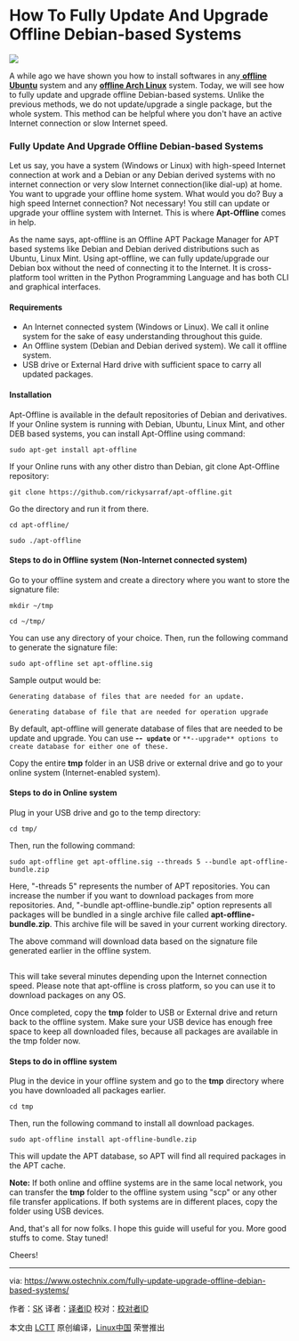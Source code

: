 How To Fully Update And Upgrade Offline Debian-based Systems
======
![](https://www.ostechnix.com/wp-content/uploads/2017/11/Upgrade-Offline-Debian-based-Systems-2-720x340.png)

A while ago we have shown you how to install softwares in any[ **offline Ubuntu**][1] system and any [**offline Arch Linux**][2] system. Today, we will see how to fully update and upgrade offline Debian-based systems. Unlike the previous methods, we do not update/upgrade a single package, but the whole system. This method can be helpful where you don't have an active Internet connection or slow Internet speed.

### Fully Update And Upgrade Offline Debian-based Systems

Let us say, you have a system (Windows or Linux) with high-speed Internet connection at work and a Debian or any Debian derived systems with no internet connection or very slow Internet connection(like dial-up) at home. You want to upgrade your offline home system. What would you do? Buy a high speed Internet connection? Not necessary! You still can update or upgrade your offline system with Internet. This is where **Apt-Offline** comes in help.

As the name says, apt-offline is an Offline APT Package Manager for APT based systems like Debian and Debian derived distributions such as Ubuntu, Linux Mint. Using apt-offline, we can fully update/upgrade our Debian box without the need of connecting it to the Internet. It is cross-platform tool written in the Python Programming Language and has both CLI and graphical interfaces.

#### Requirements

  * An Internet connected system (Windows or Linux). We call it online system for the sake of easy understanding throughout this guide.
  * An Offline system (Debian and Debian derived system). We call it offline system.
  * USB drive or External Hard drive with sufficient space to carry all updated packages.



#### Installation

Apt-Offline is available in the default repositories of Debian and derivatives. If your Online system is running with Debian, Ubuntu, Linux Mint, and other DEB based systems, you can install Apt-Offline using command:
```
sudo apt-get install apt-offline
```

If your Online runs with any other distro than Debian, git clone Apt-Offline repository:
```
git clone https://github.com/rickysarraf/apt-offline.git
```

Go the directory and run it from there.
```
cd apt-offline/
```
```
sudo ./apt-offline
```

#### Steps to do in Offline system (Non-Internet connected system)

Go to your offline system and create a directory where you want to store the signature file:
```
mkdir ~/tmp
```
```
cd ~/tmp/
```

You can use any directory of your choice. Then, run the following command to generate the signature file:
```
sudo apt-offline set apt-offline.sig
```

Sample output would be:
```
Generating database of files that are needed for an update.

Generating database of file that are needed for operation upgrade
```

By default, apt-offline will generate database of files that are needed to be update and upgrade. You can use **--` update`** or `**--upgrade** options to create database for either one of these.`

Copy the entire **tmp** folder in an USB drive or external drive and go to your online system (Internet-enabled system).

#### Steps to do in Online system

Plug in your USB drive and go to the temp directory:
```
cd tmp/
```

Then, run the following command:
```
sudo apt-offline get apt-offline.sig --threads 5 --bundle apt-offline-bundle.zip
```

Here, "-threads 5" represents the number of APT repositories. You can increase the number if you want to download packages from more repositories. And, "-bundle apt-offline-bundle.zip" option represents all packages will be bundled in a single archive file called **apt-offline-bundle.zip**. This archive file will be saved in your current working directory.

The above command will download data based on the signature file generated earlier in the offline system.

[![][3]][4]

This will take several minutes depending upon the Internet connection speed. Please note that apt-offline is cross platform, so you can use it to download packages on any OS.

Once completed, copy the **tmp** folder to USB or External drive and return back to the offline system. Make sure your USB device has enough free space to keep all downloaded files, because all packages are available in the tmp folder now.

#### Steps to do in offline system

Plug in the device in your offline system and go to the **tmp** directory where you have downloaded all packages earlier.
```
cd tmp
```

Then, run the following command to install all download packages.
```
sudo apt-offline install apt-offline-bundle.zip
```

This will update the APT database, so APT will find all required packages in the APT cache.

**Note:** If both online and offline systems are in the same local network, you can transfer the **tmp** folder to the offline system using  "scp" or any other file transfer applications. If both systems are in different places, copy the folder using USB devices.

And, that's all for now folks. I hope this guide will useful for you. More good stuffs to come. Stay tuned!

Cheers!



--------------------------------------------------------------------------------

via: https://www.ostechnix.com/fully-update-upgrade-offline-debian-based-systems/

作者：[SK][a]
译者：[译者ID](https://github.com/译者ID)
校对：[校对者ID](https://github.com/校对者ID)

本文由 [LCTT](https://github.com/LCTT/TranslateProject) 原创编译，[Linux中国](https://linux.cn/) 荣誉推出

[a]:https://www.ostechnix.com/author/sk/
[1]:https://www.ostechnix.com/install-softwares-offline-ubuntu-16-04/
[2]:https://www.ostechnix.com/install-packages-offline-arch-linux/
[3]:data:image/gif;base64,R0lGODlhAQABAIAAAAAAAP///yH5BAEAAAAALAAAAAABAAEAAAIBRAA7
[4]:http://www.ostechnix.com/wp-content/uploads/2017/11/apt-offline.png ()
